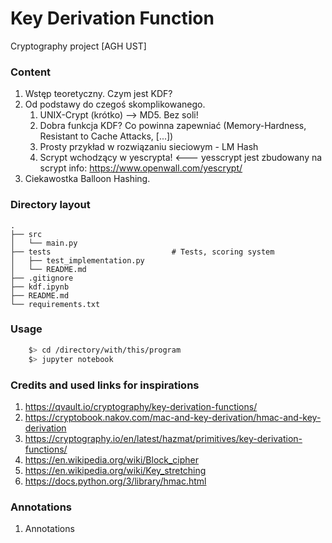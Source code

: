 # Key Derivation Function
Cryptography project [AGH UST]

### Content
1. Wstęp teoretyczny. Czym jest KDF?
1. Od podstawy do czegoś skomplikowanego.
    1. UNIX-Crypt (krótko) --> MD5. Bez soli!
    1. Dobra funkcja KDF? Co powinna zapewniać (Memory-Hardness, Resistant to Cache Attacks, [...])
    1. Prosty przykład w rozwiązaniu sieciowym - LM Hash
    1. Scrypt wchodzący w yescrypta! <--- yesscrypt jest zbudowany na scrypt info: https://www.openwall.com/yescrypt/
1. Ciekawostka Balloon Hashing. 

### Directory layout
    .
    ├── src
    │   └── main.py
    ├── tests                           # Tests, scoring system
    │   ├── test_implementation.py
    │   └── README.md
    ├── .gitignore
    ├── kdf.ipynb
    ├── README.md
    └── requirements.txt

### Usage

```bash
    $> cd /directory/with/this/program
    $> jupyter notebook
```

### Credits and used links for inspirations

1. https://qvault.io/cryptography/key-derivation-functions/
1. https://cryptobook.nakov.com/mac-and-key-derivation/hmac-and-key-derivation
1. https://cryptography.io/en/latest/hazmat/primitives/key-derivation-functions/
1. https://en.wikipedia.org/wiki/Block_cipher
1. https://en.wikipedia.org/wiki/Key_stretching
1. https://docs.python.org/3/library/hmac.html

### Annotations

1. Annotations